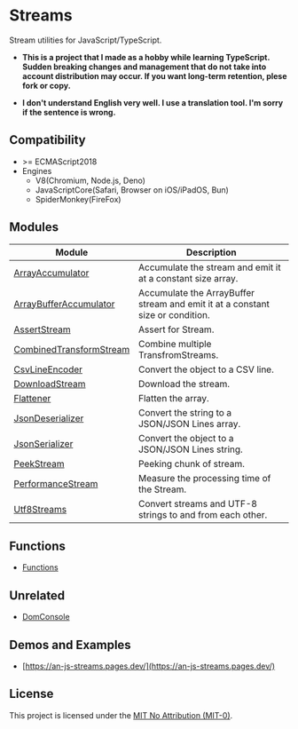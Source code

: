 # Streams
Stream utilities for JavaScript/TypeScript.

* **This is a project that I made as a hobby while learning TypeScript. Sudden breaking changes and management that do not take into account distribution may occur. If you want long-term retention, plese fork or copy.**

* **I don't understand English very well. I use a translation tool. I'm sorry if the sentence is wrong.**

## Compatibility
* \>= ECMAScript2018
* Engines
  * V8(Chromium, Node.js, Deno)
  * JavaScriptCore(Safari, Browser on iOS/iPadOS, Bun)
  * SpiderMonkey(FireFox)

## Modules
|Module|Description|
|-|-|
|[ArrayAccumulator](ArrayAccumulator/README.md)|Accumulate the stream and emit it at a constant size array.|
|[ArrayBufferAccumulator](ArrayBufferAccumulator/README.md)|Accumulate the ArrayBuffer stream and emit it at a constant size or condition.|
|[AssertStream](AssertStream/README.md)|Assert for Stream.|
|[CombinedTransformStream](CombinedTransformStream/README.md)|Combine multiple TransfromStreams.|
|[CsvLineEncoder](CsvLineEncoder/README.md)|Convert the object to a CSV line.|
|[DownloadStream](DownloadStream/README.md)|Download the stream.|
|[Flattener](Flattener/README.md)|Flatten the array.|
|[JsonDeserializer](JsonDeserializer/README.md)|Convert the string to a JSON/JSON Lines array.|
|[JsonSerializer](JsonSerializer/README.md)|Convert the object to a JSON/JSON Lines string.|
|[PeekStream](PeekStream/README.md)|Peeking chunk of stream.|
|[PerformanceStream](PerformanceStream/README.md)|Measure the processing time of the Stream.|
|[Utf8Streams](Utf8Streams/README.md)|Convert streams and UTF-8 strings to and from each other.|

## Functions
* [Functions](./funcs/README.md)

## Unrelated
* [DomConsole](./misc/DomConsole/README.md)

## Demos and Examples
* [https://an-js-streams.pages.dev/](https://an-js-streams.pages.dev/)

## License
This project is licensed under the [MIT No Attribution (MIT-0)](LICENSE).